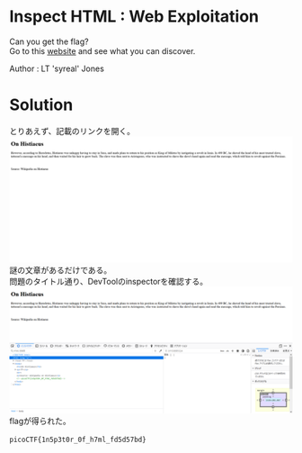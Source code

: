 # Inspect HTML : Web Exploitation

Can you get the flag?  
Go to this [website](http://saturn.picoctf.net:59880/) and see what you can discover.

Author : LT 'syreal' Jones

# Solution

とりあえず、記載のリンクを開く。  
![page](image/image1.png)  
謎の文章があるだけである。  
問題のタイトル通り、DevToolのinspectorを確認する。  
![flag](image/image2.png)  
flagが得られた。

`picoCTF{1n5p3t0r_0f_h7ml_fd5d57bd}`
